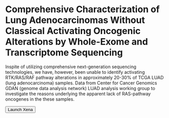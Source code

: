 # Comprehensive Characterization of Lung Adenocarcinomas Without Classical Activating Oncogenic Alterations by Whole-Exome and Transcriptome Sequencing

Inspite of utilizing comprehensive next-generation sequencing technologies, we have, however, been unable to identify activating RTK/RAS/RAF pathway alterations in approximately 20-30% of TCGA LUAD (lung adenocarcinoma) samples. Data from Center for Cancer Genomics GDAN (genome data analysis network) LUAD analysis working group to investigate the reasons underlying the apparent lack of RAS-pathway oncogenes in the these samples.

<button class="hubButton" data-cohort="TCGA Lung Adenocarcinoma (LUAD)">Launch Xena</button>

